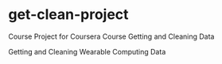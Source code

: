 get-clean-project
=================

Course Project for Coursera Course Getting and Cleaning Data

Getting and Cleaning Wearable Computing Data
